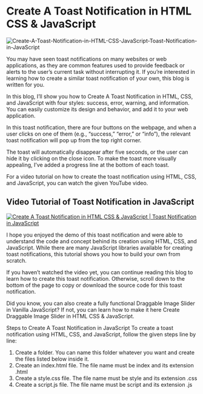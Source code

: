 # Create A Toast Notification in HTML CSS & JavaScript

![Create-A-Toast-Notification-in-HTML-CSS-JavaScript-Toast-Notification-in-JavaScript](https://user-images.githubusercontent.com/46256884/232185262-c5b580aa-4457-4237-9098-097c055b5a47.jpg)

You may have seen toast notifications on many websites or web applications, as they are common features used to provide feedback or alerts to the user’s current task without interrupting it. If you’re interested in learning how to create a similar toast notification of your own, this blog is written for you.

In this blog, I’ll show you how to Create A Toast Notification in HTML, CSS, and JavaScript with four styles: success, error, warning, and information. You can easily customize its design and behavior, and add it to your web application.

In this toast notification, there are four buttons on the webpage, and when a user clicks on one of them (e.g., “success,” “error,” or “info”), the relevant toast notification will pop up from the top right corner.

The toast will automatically disappear after five seconds, or the user can hide it by clicking on the close icon. To make the toast more visually appealing, I’ve added a progress line at the bottom of each toast.

For a video tutorial on how to create the toast notification using HTML, CSS, and JavaScript, you can watch the given YouTube video.

 ## Video Tutorial of Toast Notification in JavaScript
[![Create A Toast Notification in HTML CSS & JavaScript | Toast Notification in JavaScript](https://res.cloudinary.com/marcomontalbano/image/upload/v1681536746/video_to_markdown/images/youtube--BaakzvsR4UU-c05b58ac6eb4c4700831b2b3070cd403.jpg)](https://youtu.be/BaakzvsR4UU "Create A Toast Notification in HTML CSS & JavaScript | Toast Notification in JavaScript")
 
I hope you enjoyed the demo of this toast notification and were able to understand the code and concept behind its creation using HTML, CSS, and JavaScript. While there are many JavaScript libraries available for creating toast notifications, this tutorial shows you how to build your own from scratch.

If you haven’t watched the video yet, you can continue reading this blog to learn how to create this toast notification. Otherwise, scroll down to the bottom of the page to copy or download the source code for this toast notification.

Did you know, you can also create a fully functional Draggable Image Slider in Vanilla JavaScript? If not, you can learn how to make it here Create Draggable Image Slider in HTML CSS & JavaScript.

Steps to Create A Toast Notification in JavaScript
To create a toast notification using HTML, CSS, and JavaScript, follow the given steps line by line:

1. Create a folder. You can name this folder whatever you want and create the files listed below inside it.
2. Create an index.html file. The file name must be index and its extension .html
3. Create a style.css file. The file name must be style and its extension .css
4. Create a script.js file. The file name must be script and its extension .js

